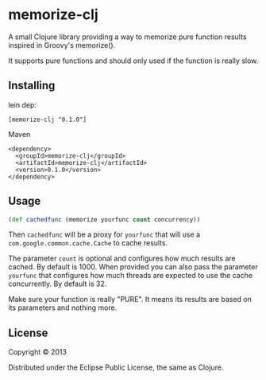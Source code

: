 # memorize-clj

A small Clojure library providing a way to memorize pure function results
inspired in Groovy's memorize().

It supports pure functions and should only used if the function is really slow.

## Installing

lein dep:
```
[memorize-clj "0.1.0"]
```
Maven
```
<dependency>
  <groupId>memorize-clj</groupId>
  <artifactId>memorize-clj</artifactId>
  <version>0.1.0</version>
</dependency>
```

## Usage

```Clojure
(def cachedfunc (memorize yourfunc count concurrency))
```

Then `cachedfunc` will be a proxy for `yourfunc` that will use
a `com.google.common.cache.Cache` to cache results.

The parameter `count` is optional and configures how much results
are cached. By default is 1000. When provided you can also pass
the parameter `yourfunc` that configures how much threads are
expected to use the cache concurrently. By default is 32.

Make sure your function is really "PURE". It means its results
are based on its parameters and nothing more.
 
## License

Copyright © 2013

Distributed under the Eclipse Public License, the same as Clojure.
